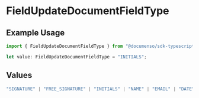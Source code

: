 # FieldUpdateDocumentFieldType

## Example Usage

```typescript
import { FieldUpdateDocumentFieldType } from "@documenso/sdk-typescript/models/operations";

let value: FieldUpdateDocumentFieldType = "INITIALS";
```

## Values

```typescript
"SIGNATURE" | "FREE_SIGNATURE" | "INITIALS" | "NAME" | "EMAIL" | "DATE" | "TEXT" | "NUMBER" | "RADIO" | "CHECKBOX" | "DROPDOWN"
```